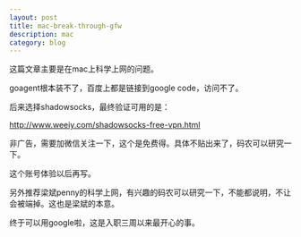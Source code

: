 ```yaml
---
layout: post
title: mac-break-through-gfw
description: mac
category: blog
---
```


这篇文章主要是在mac上科学上网的问题。

goagent根本装不了，百度上都是链接到google code，访问不了。

后来选择shadowsocks，最终验证可用的是：

http://www.weeiy.com/shadowsocks-free-vpn.html

非广告，需要加微信关注一下，这个是免费得。具体不贴出来了，码农可以研究一下。

这个账号体验以后再写。

另外推荐梁斌penny的科学上网，有兴趣的码农可以研究一下，不能都说明，不让会被端掉。这也是梁斌的本意。

终于可以用google啦，这是入职三周以来最开心的事。

